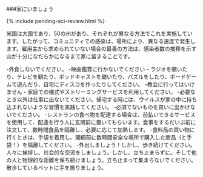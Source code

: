 ###家にいましょう

{% include pending-sci-review.html %}

米国は大国であり、50の州があり、それぞれが異なる方法でこれを実施しています。したがって、コミュニティでの感染は、場所により、異なる速度で発生します。雇用主から求められていない場合の最善の方法は、感染者数の推移を示す山が十分になだらかになるまで家に留まることです。

 -外食しないでください。
 -映画鑑賞に行かないでください - ラジオを聴いたり、テレビを観たり、ポッドキャストを聴いたり、パズルをしたり、ボードゲームで遊んだり、自宅にディスコを作ったりしてください。
 -教会に行ってはいけません - 家庭での儀式やストリーミングサービスを利用してください。
 -必要なとき以外は仕事に出ないでください。帰宅する時には、ウイルスが家の中に持ち込まれないような習慣を実践してください。
 -必須でないものを買いに出かけないでください。
 -レストランの食べ物を配達する場合は、前払いできるサービスを使用して、配達を行う人に玄関前に置いてもらいます。食事をするだいぶ前に注文して、数時間食品を隔離し、必要に応じて加熱します。
 -食料品の買い物に行くときは、手袋を着用し、開梱前に数時間安全な場所で購入した商品（と手袋！）を隔離してください。
 -外出しましょう！しかし、歩き続けてください。人々に挨拶し、社会的な交流をしましょう。しかし、立ち止まらずに。そして他の人と物理的な距離を保ち続けましょう。立ち止まって集まらないでください。散歩しているペットに手を振りましょう。
